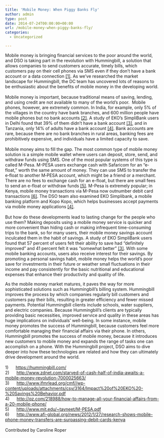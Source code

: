 ```yaml
---
title: 'Mobile Money: When Piggy Banks Fly'
author: admin
type: post
date: 2014-07-24T00:00:00+00:00
url: /mobile-money-when-piggy-banks-fly/
categories:
  - Uncategorized

---
```

<div class="paragraph" style="text-align:left;">
  Mobile money is bringing financial services to the poor around the world, and DSO is taking part in the revolution with Hummingbill, a solution that allows companies to send customers accurate, timely bills, which customers pay on their cell phones via SMS even if they don’t have a bank account or a data connection <a href="https://hummingbill.com/" title="">[1]</a>. As we’ve researched the market landscape for Hummingbill, the DC team has uncovered lots of reasons to be enthusiastic about the benefits of mobile money in the developing world.<br /><span></span><br />Mobile money is important, because traditional means of saving, lending, and using credit are not available to many of the world’s poor.  Mobile phones, however, are extremely common. In India, for example, only 5% of the villages in the country have bank branches, and 600 million people have mobile phones but no bank accounts <a href="file:///C:/Users/Caroline/Documents/2)%09http:/www.zdnet.com/starved-of-cash-half-of-india-awaits-a-mobile-money-revolution-7000025663/" title="">[2]</a>. A study of EKO’s SimpliBank users in Delhi found that 39% of them didn’t have a bank account <a href="file:///C:/Users/Caroline/Documents/3)%09http:/www.ifmrlead.org/cmf/wp-content/uploads/attachments/csy/3164/Impact%20of%20EKO%20-%20Savings%20Behavior.pdf" title="">[3]</a>, and in Tanzania, only 14% of adults have a bank account <a href="file:///C:/Users/Caroline/Documents/4)%09http:/qz.com/218988/how-to-manage-all-your-financial-affairs-from-a-20-mobile-phone/" title="">[4]</a>. Bank accounts are rare, because there are no bank branches in rural areas, banking fees are prohibitively expensive, and individuals have a limited capacity to save.<br /><span></span><br />Mobile money aims to fill the gap. The most common type of mobile money solution is a simple mobile wallet where users can deposit, store, send, and withdraw funds using SMS. One of the most popular systems of this type is called M-Pesa. M-PESA users exchange cash with Safaricom for an “e‐float,” worth the same amount of money. They can use SMS to transfer the e‐float to another M‐PESA account, which might be a friend or a merchant. There are no fees to exchange cash for an e-float, but there are small fees to send an e-float or withdraw funds <a href="http://www.mit.edu/~tavneet/M-PESA.pdf" title="">[5]</a>. M-Pesa is extremely popular; in Kenya, mobile money transactions via M-Pesa now outnumber debit card transactions <a href="file:///C:/Users/Caroline/Documents/6)%09http:/www.afi-global.org/news/2012/1/27/research-shows-mobile-phone-money-transfers-are-surpassing-debit-cards-kenya" title="">[6]</a>. The DSO team also examined EKO Simplibank, a mobile banking platform and Kopo Kopo, which helps businesses accept payments via mobile money applications <a href="file:///C:/Users/Caroline/Documents/4)%09http:/qz.com/218988/how-to-manage-all-your-financial-affairs-from-a-20-mobile-phone/" title="">[4]</a>.<br /><span></span><br />But how do these developments lead to lasting change for the people who use them? Making deposits using a mobile money service is quicker and more convenient than hiding cash or making infrequent time-consuming trips to the bank, so for many users, their mobile money savings account inculcated them in the habit of savings. A study of EKO SimpliBank users found that 57 percent of users felt their ability to save had “definitely improved” and 41 percent felt it was “somewhat better” <a href="file:///C:/Users/Caroline/Documents/3)%09http:/www.ifmrlead.org/cmf/wp-content/uploads/attachments/csy/3164/Impact%20of%20EKO%20-%20Savings%20Behavior.pdf" title="">[3]</a>. With some mobile banking accounts, users also receive interest for their savings. By promoting a personal savings habit, mobile money helps the world’s poor save for investments in their future or weather small fluctuations in their income and pay consistently for the basic nutritional and educational expenses that enhance their productivity and quality of life.</p> 
  
  <p>
    As the mobile money market matures, it paves the way for more sophisticated solutions such as Hummingbill’s billing system. Hummingbill improves the process by which companies regularly bill customers and customers pay their bills, resulting in greater efficiency and fewer missed payments. Potential Hummingbill clients include schools, water suppliers, and electric companies. Because Hummingbill’s clients are typically providing basic necessities, improved service and quality in these areas has huge implications on individuals’ well-being. In some instance, mobile money promotes the success of Hummingbill, because customers feel more comfortable managing their financial affairs via their phone. In others, Hummingbill promotes the success of mobile money, because it introduces new customers to mobile money and expands the range of tasks one can accomplish on a phone. With the Hummingbill project, DSO aims to dive deeper into how these technologies are related and how they can ultimately drive development around the world.<br /><span></span><br /><span></span> 1)      <a href="https://hummingbill.com/" title="">https://hummingbill.com/</a><br /><span></span> 2)      <a href="http://www.zdnet.com/starved-of-cash-half-of-india-awaits-a-mobile-money-revolution-7000025663/" title="">http://www.zdnet.com/starved-of-cash-half-of-india-awaits-a-mobile-money-revolution-7000025663/</a><br /><span></span> 3)      <a href="http://www.ifmrlead.org/cmf/wp-content/uploads/attachments/csy/3164/Impact%20of%20EKO%20-%20Savings%20Behavior.pdf" title="">http://www.ifmrlead.org/cmf//wp-content/uploads/attachments/csy/3164/Impact%20of%20EKO%20-%20Savings%20Behavior.pdf</a><br /><span></span> 4)      <a href="http://qz.com/218988/how-to-manage-all-your-financial-affairs-from-a-20-mobile-phone/" title="">http://qz.com/218988/how-to-manage-all-your-financial-affairs-from-a-20-mobile-phone/</a><br /><span></span> 5)      <a href="http://www.mit.edu/~tavneet/M-PESA.pdf" title="">http://www.mit.edu/~tavneet/M-PESA.pdf</a><br /><span></span> 6)      <a href="http://www.afi-global.org/news/2012/1/27/research-shows-mobile-phone-money-transfers-are-surpassing-debit-cards-kenya" title="">http://www.afi-global.org/news/2012/1/27/research-shows-mobile-phone-money-transfers-are-surpassing-debit-cards-kenya</a><br /><span></span><br /><span>Contributed by Caroline Roper</span><br /><span></span> </div>